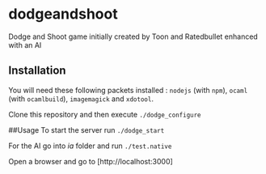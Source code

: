 # dodgeandshoot
Dodge and Shoot game initially created by Toon and Ratedbullet enhanced with an AI

## Installation
You will need these following packets installed : `nodejs` (with `npm`), `ocaml` (with `ocamlbuild`), `imagemagick` and `xdotool`.

Clone this repository and then execute `./dodge_configure`

##Usage
To start the server run `./dodge_start`

For the AI go into *ia* folder and run `./test.native`

Open a browser and go to [http://localhost:3000]
